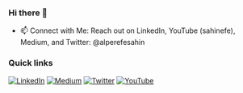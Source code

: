 ### Hi there 👋

* 📫 Connect with Me: Reach out on LinkedIn, YouTube (sahinefe), Medium, and Twitter: @alperefesahin

### Quick links
[![LinkedIn](https://img.shields.io/badge/LinkedIn-%230077B5.svg?logo=linkedin&logoColor=white)](https://linkedin.com/in/alperefesahin/) [![Medium](https://img.shields.io/badge/Medium-12100E?logo=medium&logoColor=white)](https://medium.com/@alperefesahin) [![Twitter](https://img.shields.io/badge/Twitter-%231DA1F2.svg?logo=Twitter&logoColor=white)](https://twitter.com/alperefesahin) [![YouTube](https://img.shields.io/badge/YouTube-%23FF0000.svg?logo=YouTube&logoColor=white)](https://www.youtube.com/channel/UCcsgi-iDYAtQPmWI7I8e0pg) 
